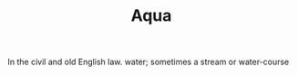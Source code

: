 ---
title: Aqua
letter: A
permalink: "/definitions/aqua.html"
body: In the civil and old English law. water; sometimes a stream or water-course
published_at: '2018-07-07'
layout: post
---